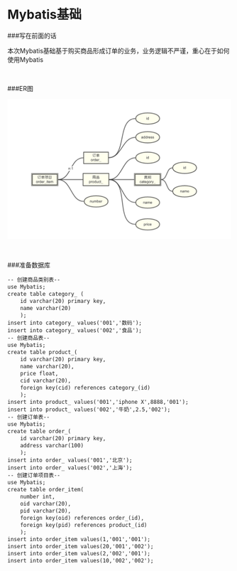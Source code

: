 # Mybatis基础



###写在前面的话

本次Mybatis基础基于购买商品形成订单的业务，业务逻辑不严谨，重心在于如何使用Mybatis

<br>

###ER图

![](https://github.com/Y-CrazySnail/Mybatis/blob/master/Images/basics.png)

<br>

###准备数据库

```mysql
-- 创建商品类别表--
use Mybatis;
create table category_ (
    id varchar(20) primary key,
    name varchar(20)
    );
insert into category_ values('001','数码');
insert into category_ values('002','食品');
-- 创建商品表--
use Mybatis;
create table product_(
    id varchar(20) primary key,
    name varchar(20),
    price float,
    cid varchar(20),
    foreign key(cid) references category_(id)
    );
insert into product_ values('001','iphone X',8888,'001');
insert into product_ values('002','牛奶',2.5,'002');
-- 创建订单表--
use Mybatis;
create table order_(
    id varchar(20) primary key,
    address varchar(100)
    );
insert into order_ values('001','北京');
insert into order_ values('002','上海');
-- 创建订单项目表--
use Mybatis;
create table order_item(
    number int,
    oid varchar(20),
    pid varchar(20),
    foreign key(oid) references order_(id),
    foreign key(pid) references product_(id)
    );
insert into order_item values(1,'001','001');
insert into order_item values(20,'001','002');
insert into order_item values(2,'002','001');
insert into order_item values(10,'002','002');
```

